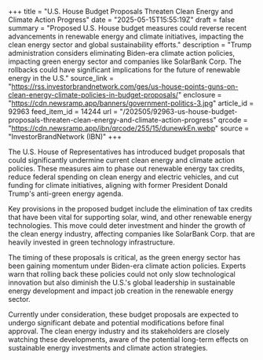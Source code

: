 +++
title = "U.S. House Budget Proposals Threaten Clean Energy and Climate Action Progress"
date = "2025-05-15T15:55:19Z"
draft = false
summary = "Proposed U.S. House budget measures could reverse recent advancements in renewable energy and climate initiatives, impacting the clean energy sector and global sustainability efforts."
description = "Trump administration considers eliminating Biden-era climate action policies, impacting green energy sector and companies like SolarBank Corp. The rollbacks could have significant implications for the future of renewable energy in the U.S."
source_link = "https://rss.investorbrandnetwork.com/ges/us-house-points-guns-on-clean-energy-climate-policies-in-budget-proposals/"
enclosure = "https://cdn.newsramp.app/banners/government-politics-3.jpg"
article_id = 92963
feed_item_id = 14244
url = "/202505/92963-us-house-budget-proposals-threaten-clean-energy-and-climate-action-progress"
qrcode = "https://cdn.newsramp.app/ibn/qrcode/255/15/dunewkEn.webp"
source = "InvestorBrandNetwork (IBN)"
+++

<p>The U.S. House of Representatives has introduced budget proposals that could significantly undermine current clean energy and climate action policies. These measures aim to phase out renewable energy tax credits, reduce federal spending on clean energy and electric vehicles, and cut funding for climate initiatives, aligning with former President Donald Trump's anti-green energy agenda.</p><p>Key provisions in the proposed budget include the elimination of tax credits that have been vital for supporting solar, wind, and other renewable energy technologies. This move could deter investment and hinder the growth of the clean energy industry, affecting companies like SolarBank Corp. that are heavily invested in green technology infrastructure.</p><p>The timing of these proposals is critical, as the green energy sector has been gaining momentum under Biden-era climate action policies. Experts warn that rolling back these policies could not only slow technological innovation but also diminish the U.S.'s global leadership in sustainable energy development and impact job creation in the renewable energy sector.</p><p>Currently under consideration, these budget proposals are expected to undergo significant debate and potential modifications before final approval. The clean energy industry and its stakeholders are closely watching these developments, aware of the potential long-term effects on sustainable energy investments and climate action strategies.</p>